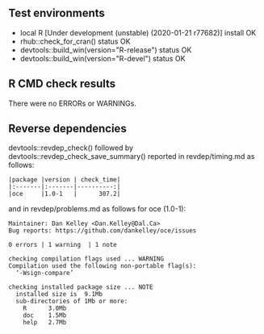 ## Test environments
* local R [Under development (unstable) (2020-01-21 r77682)] install OK
* rhub::check_for_cran() status OK
* devtools::build_win(version="R-release") status OK
* devtools::build_win(version="R-devel") status OK

## R CMD check results
There were no ERRORs or WARNINGs.

## Reverse dependencies

devtools::revdep_check() followed by devtools::revdep_check_save_summary()
reported in revdep/timing.md as follows:

```
|package |version | check_time|
|:-------|:-------|----------:|
|oce     |1.0-1   |      307.2|
```

and in revdep/problems.md as follows for oce (1.0-1):

```
Maintainer: Dan Kelley <Dan.Kelley@Dal.Ca>  
Bug reports: https://github.com/dankelley/oce/issues

0 errors | 1 warning  | 1 note 

checking compilation flags used ... WARNING
Compilation used the following non-portable flag(s):
  ‘-Wsign-compare’

checking installed package size ... NOTE
  installed size is  9.1Mb
  sub-directories of 1Mb or more:
    R      3.0Mb
    doc    1.5Mb
    help   2.7Mb
```



